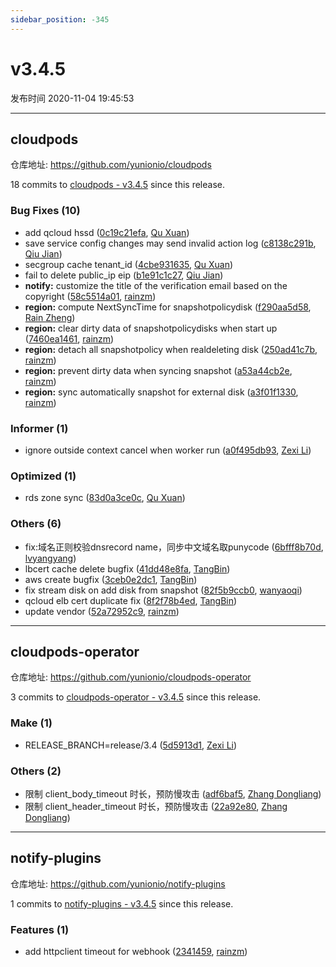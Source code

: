 ```yaml
---
sidebar_position: -345
---
```


# v3.4.5

发布时间 2020-11-04 19:45:53

-----

## cloudpods

仓库地址: https://github.com/yunionio/cloudpods

18 commits to [cloudpods - v3.4.5] since this release.

### Bug Fixes (10)
- add qcloud hssd ([0c19c21efa](https://github.com/yunionio/cloudpods/commit/0c19c21efac6657f66ffb0216542c9c88f94a84a), [Qu Xuan](mailto:quxuan@yunionyun.com))
- save service config changes may send invalid action log ([c8138c291b](https://github.com/yunionio/cloudpods/commit/c8138c291b13ce5530694c2613cadfc2a011f526), [Qiu Jian](mailto:qiujian@yunionyun.com))
- secgroup cache tenant_id ([4cbe931635](https://github.com/yunionio/cloudpods/commit/4cbe93163581f5a28b2a4861b041801d7c7531e7), [Qu Xuan](mailto:quxuan@yunionyun.com))
- fail to delete public_ip eip ([b1e91c1c27](https://github.com/yunionio/cloudpods/commit/b1e91c1c27f78c158ca4519c61c5be93f83199c3), [Qiu Jian](mailto:qiujian@yunionyun.com))
- **notify:** customize the title of the verification email based on the copyright ([58c5514a01](https://github.com/yunionio/cloudpods/commit/58c5514a0163cd51e76f7566e246edeaaa3ed07e), [rainzm](mailto:mjoycarry@gmail.com))
- **region:** compute NextSyncTime for snapshotpolicydisk ([f290aa5d58](https://github.com/yunionio/cloudpods/commit/f290aa5d58c14faa9e3d58681f7b3ba2e849fd3f), [Rain Zheng](mailto:mjoycarry@gmail.com))
- **region:** clear dirty data of snapshotpolicydisks when start up ([7460ea1461](https://github.com/yunionio/cloudpods/commit/7460ea1461c7044efec7bd68635fc7ea37b505cf), [rainzm](mailto:mjoycarry@gmail.com))
- **region:** detach all snapshotpolicy when realdeleting disk ([250ad41c7b](https://github.com/yunionio/cloudpods/commit/250ad41c7b5f08776884f8ffce58ae003ecb808b), [rainzm](mailto:mjoycarry@gmail.com))
- **region:** prevent dirty data when syncing snapshot ([a53a44cb2e](https://github.com/yunionio/cloudpods/commit/a53a44cb2e1fc7cf137a787fc22f11030b368b11), [rainzm](mailto:mjoycarry@gmail.com))
- **region:** sync automatically snapshot for external disk ([a3f01f1330](https://github.com/yunionio/cloudpods/commit/a3f01f1330ff57b09aad8de085c98b3d71986d65), [rainzm](mailto:mjoycarry@gmail.com))

### Informer (1)
- ignore outside context cancel when worker run ([a0f495db93](https://github.com/yunionio/cloudpods/commit/a0f495db937d2d9027e3166ae86f46b0a749323c), [Zexi Li](mailto:zexi.li@qq.com))

### Optimized (1)
- rds zone sync ([83d0a3ce0c](https://github.com/yunionio/cloudpods/commit/83d0a3ce0c74c2de4f0a194427f3eb0b75881f98), [Qu Xuan](mailto:quxuan@yunionyun.com))

### Others (6)
- fix:域名正则校验dnsrecord name，同步中文域名取punycode ([6bfff8b70d](https://github.com/yunionio/cloudpods/commit/6bfff8b70df53215df3d15d96a3c6a0437183931), [lvyangyang](mailto:lvyangyang@yunion.cn))
- lbcert cache delete bugfix ([41dd48e8fa](https://github.com/yunionio/cloudpods/commit/41dd48e8fafae95a3001f155bd9d10b306ac7d78), [TangBin](mailto:tangbin@yunion.cn))
- aws create bugfix ([3ceb0e2dc1](https://github.com/yunionio/cloudpods/commit/3ceb0e2dc13f4afdb52b5db5915d2c1fe8357154), [TangBin](mailto:tangbin@yunion.cn))
- fix stream disk on add disk from snapshot ([82f5b9ccb0](https://github.com/yunionio/cloudpods/commit/82f5b9ccb0f0885c259e98b58126e3651da1b08d), [wanyaoqi](mailto:wanyaoqi@yunionyun.com))
- qcloud elb cert duplicate fix ([8f2f78b4ed](https://github.com/yunionio/cloudpods/commit/8f2f78b4ed97f62b24ff315187bb4f25c47f1d71), [TangBin](mailto:tangbin@yunion.cn))
- update vendor ([52a72952c9](https://github.com/yunionio/cloudpods/commit/52a72952c90289f8ea5d9af3240e3b6549e33581), [rainzm](mailto:mjoycarry@gmail.com))

[cloudpods - v3.4.5]: https://github.com/yunionio/cloudpods/compare/v3.4.4...v3.4.5
-----

## cloudpods-operator

仓库地址: https://github.com/yunionio/cloudpods-operator

3 commits to [cloudpods-operator - v3.4.5] since this release.

### Make (1)
- RELEASE_BRANCH=release/3.4 ([5d5913d1](https://github.com/yunionio/cloudpods-operator/commit/5d5913d1616b59b0f590380db4803cd14f782150), [Zexi Li](mailto:zexi.li@qq.com))

### Others (2)
- 限制 client_body_timeout 时长，预防慢攻击 ([adf6baf5](https://github.com/yunionio/cloudpods-operator/commit/adf6baf5b4b5e1fba97888d0356abf2eda5f58ae), [Zhang Dongliang](mailto:zhangdongliang@yunion.cn))
- 限制 client_header_timeout 时长，预防慢攻击 ([22a92e80](https://github.com/yunionio/cloudpods-operator/commit/22a92e80f9d70070bd4cdb36d103456ac7206fb0), [Zhang Dongliang](mailto:zhangdongliang@yunion.cn))

[cloudpods-operator - v3.4.5]: https://github.com/yunionio/cloudpods-operator/compare/v3.4.4...v3.4.5
-----

## notify-plugins

仓库地址: https://github.com/yunionio/notify-plugins

1 commits to [notify-plugins - v3.4.5] since this release.

### Features (1)
- add httpclient timeout for webhook ([2341459](https://github.com/yunionio/notify-plugins/commit/234145996084cfcefecefded5d4719b1a3b97a49), [rainzm](mailto:mjoycarry@gmail.com))

[notify-plugins - v3.4.5]: https://github.com/yunionio/notify-plugins/compare/v3.4.4...v3.4.5
